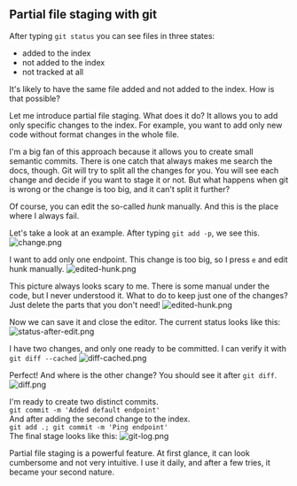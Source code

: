 ## Partial file staging with git

After typing `git status` you can see files in three states:
* added to the index
* not added to the index
* not tracked at all  

It's likely to have the same file added and not added to the index.
How is that possible?

Let me introduce partial file staging. What does it do?
It allows you to add only specific changes to the index.
For example, you want to add only new code without format changes in the whole file.

I'm a big fan of this approach because it allows you to create small semantic commits. 
There is one catch that always makes me search the docs, though. 
Git will try to split all the changes for you. You will see each change and decide if you want to stage it or not.
But what happens when git is wrong or the change is too big, and it can't split it further?

Of course, you can edit the so-called _hunk_ manually. And this is the place where I always fail.

Let's take a look at an example.
After typing `git add -p`, we see this.
![change.png](https://cdn.hashnode.com/res/hashnode/image/upload/v1610451983193/xTLabvNAk.png)

I want to add only one endpoint. This change is too big, so I press `e` and edit hunk manually.
![edited-hunk.png](https://cdn.hashnode.com/res/hashnode/image/upload/v1610451995265/U5bc4F7f7c.png)

This picture always looks scary to me.
There is some manual under the code, but I never understood it.
What to do to keep just one of the changes?
Just delete the parts that you don't need!
![edited-hunk.png](https://cdn.hashnode.com/res/hashnode/image/upload/v1610452018516/eAJMYWyYe.png)

Now we can save it and close the editor.
The current status looks like this:
![status-after-edit.png](https://cdn.hashnode.com/res/hashnode/image/upload/v1610452024665/tIi-4uzP-.png)

I have two changes, and only one ready to be committed. I can verify it with `git diff --cached`
![diff-cached.png](https://cdn.hashnode.com/res/hashnode/image/upload/v1610452030614/E23_bJKKO.png)

Perfect!
And where is the other change?
You should see it after `git diff`.
![diff.png](https://cdn.hashnode.com/res/hashnode/image/upload/v1610452036932/cLI8MaaFg.png)

I'm ready to create two distinct commits.  
`git commit -m 'Added default endpoint'`  
And after adding the second change to the index.  
`git add .; git commit -m 'Ping endpoint'`  
The final stage looks like this:
![git-log.png](https://cdn.hashnode.com/res/hashnode/image/upload/v1610452801084/dekkDFiBV.png)


Partial file staging is a powerful feature. At first glance, it can look cumbersome and not very intuitive. I use it daily, and after a few tries, it became your second nature.

